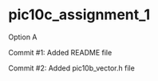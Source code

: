 # pic10c_assignment_1
Option A

Commit #1: Added README file

Commit #2: Added pic10b_vector.h file
